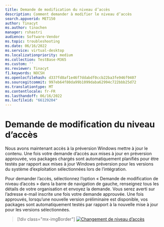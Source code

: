 ```yaml
---
title: Demande de modification du niveau d’accès
description: Comment demander à modifier le niveau d’accès
search.appverid: MET150
author: Tinacyt
ms.author: tinachen
manager: rshastri
audience: Software-Vendor
ms.topic: troubleshooting
ms.date: 06/16/2022
ms.service: virtual-desktop
ms.localizationpriority: medium
ms.collection: TestBase-M365
ms.custom: ''
ms.reviewer: Tinacyt
f1.keywords: NOCSH
ms.openlocfilehash: d337fd8af1e46f7ddabdf0ccb22ba3fe946f9407
ms.sourcegitcommit: 997eb64f80da99b1099daba62994c722bbb25d72
ms.translationtype: MT
ms.contentlocale: fr-FR
ms.lasthandoff: 06/16/2022
ms.locfileid: "66129204"
---
```

# <a name="request-to-change-access-level"></a>Demande de modification du niveau d’accès 

Nous avons maintenant accès à la préversion Windows mettre à jour le contenu. Une fois votre demande d’accès aux mises à jour en préversion approuvée, vos packages chargés sont automatiquement planifiés pour être testés par rapport aux mises à jour Windows préversion pour les versions du système d’exploitation sélectionnées lors de l’intégration. 

Pour demander l’accès, sélectionnez l’option « Demande de modification de niveau d’accès » dans la barre de navigation de gauche, renseignez tous les détails de votre organisation et envoyez la demande. Vous serez averti sur l’adresse e-mail inscrite une fois votre demande approuvée. Une fois approuvés, lorsqu’une nouvelle version préliminaire est disponible, vos packages sont automatiquement testés par rapport à la nouvelle mise à jour pour les versions sélectionnées. 

> [!div class="mx-imgBorder"]
> [![Changement](Media/accesslevelchange.png) de niveau d’accès ](Media/accesslevelchange.png#lightbox)
